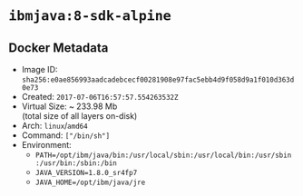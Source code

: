 # `ibmjava:8-sdk-alpine`

## Docker Metadata

- Image ID: `sha256:e0ae856993aadcadebcecf00281908e97fac5ebb4d9f058d9a1f010d363d0e73`
- Created: `2017-07-06T16:57:57.554263532Z`
- Virtual Size: ~ 233.98 Mb  
  (total size of all layers on-disk)
- Arch: `linux`/`amd64`
- Command: `["/bin/sh"]`
- Environment:
  - `PATH=/opt/ibm/java/bin:/usr/local/sbin:/usr/local/bin:/usr/sbin:/usr/bin:/sbin:/bin`
  - `JAVA_VERSION=1.8.0_sr4fp7`
  - `JAVA_HOME=/opt/ibm/java/jre`
